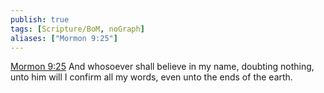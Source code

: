 ```yaml
---
publish: true
tags: [Scripture/BoM, noGraph]
aliases: ["Mormon 9:25"]
---
```

[Mormon 9:25](https://churchofjesuschrist.org/study/scriptures/bofm/morm/9?lang=eng&id=p25#p25) And whosoever shall believe in my name, doubting nothing, unto him will I confirm all my words, even unto the ends of the earth.
